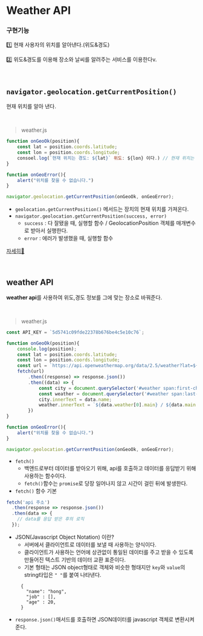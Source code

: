 # Weather API

### 구현기능
1️⃣ 현재 사용자의 위치를 알아낸다.(위도&경도)

2️⃣ 위도&경도를 이용해 장소와 날씨를 알려주는 서비스를 이용한다v.

<br>

## ```navigator.geolocation.getCurrentPosition()```
현재 위치를 알아 낸다.

<br>

> weather.js
```javascript
function onGeoOk(position){
    const lat = position.coords.latitude;
    const lon = position.coords.longitude;
    consoel.log(`현재 위치는 경도: ${lat}` 위도: ${lon} 이다.) // 현재 위치는 경도: 35.094528 위도: 128.9781248 이다
}

function onGeoError(){
    alert("위치를 찾을 수 없습니다.")
}

navigator.geolocation.getCurrentPosition(onGeoOk, onGeoError);

```
- ```geolocation.getCurrentPosition()``` 메서드는 장치의 현재 위치를 가져온다.
- ```navigator.geolocation.getCurrentPosition(success, error) ``` 
   - ```success``` : 다 잘됐을 때, 실행할 함수 / GeolocationPosition 객체를 매개변수로 받아서 실행한다.  
   - ```error``` : 에러가 발생했을 때, 실행할 함수 

[자세히🔎](https://github.com/ahn-sujin/TIL/blob/main/javascript/geolacation.md)

<br>


## weather API
**weather api**를 사용하여 위도,경도 정보를 그에 맞는 장소로 바꿔준다. 

<br> 

> weather.js
```javascript
const API_KEY = `5d5741c09fde22378b676be4c5e10c76`;

function onGeoOk(position){
    console.log(position);
    const lat = position.coords.latitude;
    const lon = position.coords.longitude;
    const url = `https://api.openweathermap.org/data/2.5/weather?lat=${lat}&lon=${lon}&appid=${API_KEY}&units=metric`;
    fetch(url)
        .then((response) => response.json())
        .then((data) => {
            const city = document.querySelector('#weather span:first-child')
            const weather = document.querySelector('#weather span:last-child')
            city.innerText = data.name;
            weather.innerText = `${data.weather[0].main} / ${data.main.temp}`;
        })
}

function onGeoError(){
    alert("위치를 찾을 수 없습니다.")
}

navigator.geolocation.getCurrentPosition(onGeoOk, onGeoError);

```
- ```fetch()``` 
   - 백앤드로부터 데이터를 받아오기 위해, api를 호출하고 데이터를 응답받기 위해 사용하는 함수이다.
   - ```fetch()```함수는 ```promise```로 당장 일어나지 않고 시간이 걸린 뒤에 발생한다.
- ```fetch()``` 함수 기본
```javascript
fetch('api 주소')
  .then(response => response.json())
  .then(data => {
    // data를 응답 받은 후의 로직
  });

```
- JSON(Javascript Object Notation) 이란?
  - 서버에서 클라이언트로 데이터를 보낼 때 사용하는 양식이다.
  - 클라이언트가 사용하는 언어에 상관없이 통일된 데이터를 주고 받을 수 있도록 만들어진 텍스트 기반의 데이터 교환 표준이다.
  - 기본 형태는 JSON object형태로 객체와 비슷한 형태지만 ```key```와 ```value```의 string타입은 ```" "```를 붙여 나타낸다.
  ```javasciprt
    {
      "name": "hong",
      "job" : [],
      "age" : 20,
    }
  ```
- ```response.json()```매서드를 호출하면 JSON데이터를 javascript 객체로 변환시켜준다. 

